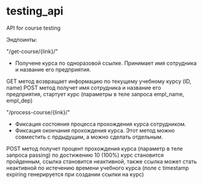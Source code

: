 # testing_api
API for course testing 

Эндпоинты:

"/get-course/{link}/"
 - Получене курса по одноразовой ссылке. Принимает имя сотрудника и название его предприятия.

GET метод возвращает информацию по текущему учебному курсу (ID, name)
POST метод получет имя сотрудника и название его предприятия, стартует курс (параметры в теле запроса empl_name, empl_dep)

"/process-course/{link}/"
 - Фиксация состояния процесса прохождения курса сотрудником.
 - Фиксация окончания прохождения курса. Этот метод можно совместить с прдыдущим, а можно сделать отдельным.
 
 POST метод получет процент прохождения курса (параметр в теле запроса passing) по достижению 10 (100%) курс становится пройденным, ссылка становится неактивной, также ссылка может стать неактивной по истечению времени учебного курса (поле с timestamp expiring генерируется при создании ссылки на курс)